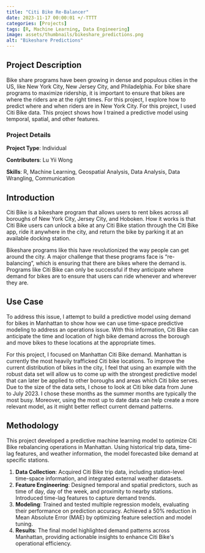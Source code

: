 ```yaml
---
title: "Citi Bike Re-Balancer"
date: 2023-11-17 00:00:01 +/-TTTT
categories: [Projects]
tags: [R, Machine Learning, Data Engineering]
image: assets/thumbnails/bikeshare_predictions.png
alt: "Bikeshare Predictions"
---
```


## Project Description
Bike share programs have been growing in dense and populous cities in the US, like New York City, New Jersey City, and Philadelphia. For bike share programs to maximize ridership, it is important to ensure that bikes are where the riders are at the right times. For this project, I explore how to predict where and when riders are in New York City. For this project, I used Citi Bike data. This project shows how I trained a predictive model using temporal, spatial, and other features. 

### Project Details
**Project Type**: Individual

**Contributers**: Lu Yii Wong

**Skills**: R, Machine Learning, Geospatial Analysis, Data Analysis, Data Wrangling, Communication

## Introduction
Citi Bike is a bikeshare program that allows users to rent bikes across all boroughs of New York City, Jersey City, and Hoboken. How it works is that Citi Bike users can unlock a bike at any Citi Bike station through the Citi Bike app, ride it anywhere in the city, and return the bike by parking it at an available docking station.

Bikeshare programs like this have revolutionized the way people can get around the city. A major challenge that these programs face is “re-balancing”, which is ensuring that there are bikes where the demand is. Programs like Citi Bike can only be successful if they anticipate where demand for bikes are to ensure that users can ride whenever and wherever they are.

## Use Case
To address this issue, I attempt to build a predictive model using demand for bikes in Manhattan to show how we can use time-space predictive modeling to address an operations issue. With this information, Citi Bike can anticipate the time and location of high bike demand across the borough and move bikes to these locations at the appropriate times.

For this project, I focused on Manhattan Citi Bike demand. Manhattan is currently the most heavily trafficked Citi bike locations. To improve the current distribution of bikes in the city, I feel that using an example with the robust data set will allow us to come up with the strongest predictive model that can later be applied to other boroughs and areas which Citi bike serves. Due to the size of the data sets, I chose to look at Citi bike data from June to July 2023. I chose these months as the summer months are typically the most busy. Moreover, using the most up to date data can help create a more relevant model, as it might better reflect current demand patterns.

## Methodology
This project developed a predictive machine learning model to optimize Citi Bike rebalancing operations in Manhattan. Using historical trip data, time-lag features, and weather information, the model forecasted bike demand at specific stations.  

1. **Data Collection**: Acquired Citi Bike trip data, including station-level time-space information, and integrated external weather datasets.  
2. **Feature Engineering**: Designed temporal and spatial predictors, such as time of day, day of the week, and proximity to nearby stations. Introduced time-lag features to capture demand trends.  
3. **Modeling**: Trained and tested multiple regression models, evaluating their performance on prediction accuracy. Achieved a 50% reduction in Mean Absolute Error (MAE) by optimizing feature selection and model tuning.  
4. **Results**: The final model highlighted demand patterns across Manhattan, providing actionable insights to enhance Citi Bike's operational efficiency.